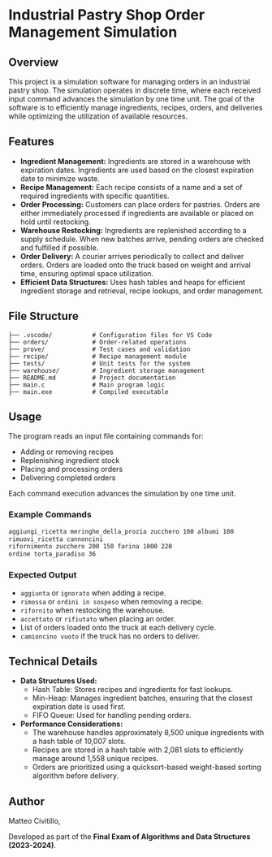# Industrial Pastry Shop Order Management Simulation

## Overview
This project is a simulation software for managing orders in an industrial pastry shop. The simulation operates in discrete time, where each received input command advances the simulation by one time unit. The goal of the software is to efficiently manage ingredients, recipes, orders, and deliveries while optimizing the utilization of available resources.

## Features
- **Ingredient Management:** Ingredients are stored in a warehouse with expiration dates. Ingredients are used based on the closest expiration date to minimize waste.
- **Recipe Management:** Each recipe consists of a name and a set of required ingredients with specific quantities.
- **Order Processing:** Customers can place orders for pastries. Orders are either immediately processed if ingredients are available or placed on hold until restocking.
- **Warehouse Restocking:** Ingredients are replenished according to a supply schedule. When new batches arrive, pending orders are checked and fulfilled if possible.
- **Order Delivery:** A courier arrives periodically to collect and deliver orders. Orders are loaded onto the truck based on weight and arrival time, ensuring optimal space utilization.
- **Efficient Data Structures:** Uses hash tables and heaps for efficient ingredient storage and retrieval, recipe lookups, and order management.

## File Structure
```
├── .vscode/           # Configuration files for VS Code
├── orders/            # Order-related operations
├── prove/             # Test cases and validation
├── recipe/            # Recipe management module
├── tests/             # Unit tests for the system
├── warehouse/         # Ingredient storage management
├── README.md          # Project documentation
├── main.c             # Main program logic
├── main.exe           # Compiled executable
```

## Usage
The program reads an input file containing commands for:
- Adding or removing recipes
- Replenishing ingredient stock
- Placing and processing orders
- Delivering completed orders

Each command execution advances the simulation by one time unit.

### Example Commands
```sh
aggiungi_ricetta meringhe_della_prozia zucchero 100 albumi 100
rimuovi_ricetta cannoncini
rifornimento zucchero 200 150 farina 1000 220
ordine torta_paradiso 36
```

### Expected Output
- `aggiunta` or `ignorato` when adding a recipe.
- `rimossa` or `ordini in sospeso` when removing a recipe.
- `rifornito` when restocking the warehouse.
- `accettato` or `rifiutato` when placing an order.
- List of orders loaded onto the truck at each delivery cycle.
- `camioncino vuoto` if the truck has no orders to deliver.

## Technical Details
- **Data Structures Used:**
  - Hash Table: Stores recipes and ingredients for fast lookups.
  - Min-Heap: Manages ingredient batches, ensuring that the closest expiration date is used first.
  - FIFO Queue: Used for handling pending orders.
- **Performance Considerations:**
  - The warehouse handles approximately 8,500 unique ingredients with a hash table of 10,007 slots.
  - Recipes are stored in a hash table with 2,081 slots to efficiently manage around 1,558 unique recipes.
  - Orders are prioritized using a quicksort-based weight-based sorting algorithm before delivery.

## Author
Matteo Civitillo,

Developed as part of the **Final Exam of Algorithms and Data Structures (2023-2024)**.

